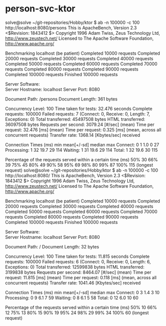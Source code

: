 # person-svc-ktor
solve@solve ~/git-repositories/Hobby/ktor $ ab -n 100000 -c 100 http://localhost:8080/persons
This is ApacheBench, Version 2.3 <$Revision: 1843412 $>
Copyright 1996 Adam Twiss, Zeus Technology Ltd, http://www.zeustech.net/
Licensed to The Apache Software Foundation, http://www.apache.org/

Benchmarking localhost (be patient)
Completed 10000 requests
Completed 20000 requests
Completed 30000 requests
Completed 40000 requests
Completed 50000 requests
Completed 60000 requests
Completed 70000 requests
Completed 80000 requests
Completed 90000 requests
Completed 100000 requests
Finished 100000 requests


Server Software:        
Server Hostname:        localhost
Server Port:            8080

Document Path:          /persons
Document Length:        361 bytes

Concurrency Level:      100
Time taken for tests:   32.476 seconds
Complete requests:      100000
Failed requests:        7
   (Connect: 0, Receive: 0, Length: 7, Exceptions: 0)
Total transferred:      45497508 bytes
HTML transferred:       36097508 bytes
Requests per second:    3079.24 [#/sec] (mean)
Time per request:       32.476 [ms] (mean)
Time per request:       0.325 [ms] (mean, across all concurrent requests)
Transfer rate:          1368.14 [Kbytes/sec] received

Connection Times (ms)
              min  mean[+/-sd] median   max
Connect:        0    1   1.0      0      27
Processing:     1   32  19.7     29     114
Waiting:        1   31  19.6     29     114
Total:          1   32  19.6     30     115

Percentage of the requests served within a certain time (ms)
  50%     30
  66%     39
  75%     45
  80%     49
  90%     58
  95%     69
  98%     80
  99%     87
 100%    115 (longest request)
solve@solve ~/git-repositories/Hobby/ktor $ ab -n 100000 -c 100 http://localhost:8080/
This is ApacheBench, Version 2.3 <$Revision: 1843412 $>
Copyright 1996 Adam Twiss, Zeus Technology Ltd, http://www.zeustech.net/
Licensed to The Apache Software Foundation, http://www.apache.org/

Benchmarking localhost (be patient)
Completed 10000 requests
Completed 20000 requests
Completed 30000 requests
Completed 40000 requests
Completed 50000 requests
Completed 60000 requests
Completed 70000 requests
Completed 80000 requests
Completed 90000 requests
Completed 100000 requests
Finished 100000 requests


Server Software:        
Server Hostname:        localhost
Server Port:            8080

Document Path:          /
Document Length:        32 bytes

Concurrency Level:      100
Time taken for tests:   11.815 seconds
Complete requests:      100000
Failed requests:        6
   (Connect: 0, Receive: 0, Length: 6, Exceptions: 0)
Total transferred:      12599838 bytes
HTML transferred:       3199838 bytes
Requests per second:    8464.07 [#/sec] (mean)
Time per request:       11.815 [ms] (mean)
Time per request:       0.118 [ms] (mean, across all concurrent requests)
Transfer rate:          1041.46 [Kbytes/sec] received

Connection Times (ms)
              min  mean[+/-sd] median   max
Connect:        0    3   1.4      3      10
Processing:     0    9   6.1      7      59
Waiting:        0    8   6.1      5      58
Total:          0   12   6.0     10      60

Percentage of the requests served within a certain time (ms)
  50%     10
  66%     12
  75%     13
  80%     15
  90%     19
  95%     24
  98%     29
  99%     34
 100%     60 (longest request)
